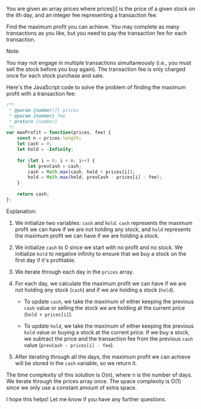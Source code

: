 You are given an array prices where prices[i] is the price of a given stock on the ith day, and an integer fee representing a transaction fee.

Find the maximum profit you can achieve. You may complete as many transactions as you like, but you need to pay the transaction fee for each transaction.

Note:

You may not engage in multiple transactions simultaneously (i.e., you must sell the stock before you buy again).
The transaction fee is only charged once for each stock purchase and sale.

Here's the JavaScript code to solve the problem of finding the maximum profit with a transaction fee:

```javascript
/**
 * @param {number[]} prices
 * @param {number} fee
 * @return {number}
 */
var maxProfit = function(prices, fee) {
    const n = prices.length;
    let cash = 0;
    let hold = -Infinity;
    
    for (let i = 0; i < n; i++) {
        let prevCash = cash;
        cash = Math.max(cash, hold + prices[i]);
        hold = Math.max(hold, prevCash - prices[i] - fee);
    }
    
    return cash;
};
```

Explanation:

1. We initialize two variables: `cash` and `hold`. `cash` represents the maximum profit we can have if we are not holding any stock, and `hold` represents the maximum profit we can have if we are holding a stock.

2. We initialize `cash` to 0 since we start with no profit and no stock. We initialize `hold` to negative infinity to ensure that we buy a stock on the first day if it's profitable.

3. We iterate through each day in the `prices` array.

4. For each day, we calculate the maximum profit we can have if we are not holding any stock (`cash`) and if we are holding a stock (`hold`).

   - To update `cash`, we take the maximum of either keeping the previous `cash` value or selling the stock we are holding at the current price (`hold + prices[i]`).
   
   - To update `hold`, we take the maximum of either keeping the previous `hold` value or buying a stock at the current price. If we buy a stock, we subtract the price and the transaction fee from the previous `cash` value (`prevCash - prices[i] - fee`).

5. After iterating through all the days, the maximum profit we can achieve will be stored in the `cash` variable, so we return it.

The time complexity of this solution is O(n), where n is the number of days. We iterate through the prices array once. The space complexity is O(1) since we only use a constant amount of extra space.

I hope this helps! Let me know if you have any further questions.
